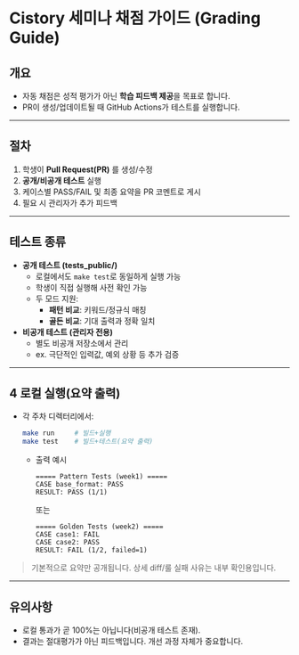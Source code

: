# **Cistory 세미나 채점 가이드 (Grading Guide)**
## **개요**  
- 자동 채점은 성적 평가가 아닌 **학습 피드백 제공**을 목표로 합니다.  
- PR이 생성/업데이트될 때 GitHub Actions가 테스트를 실행합니다.

---

## **절차**
1. 학생이 **Pull Request(PR)** 를 생성/수정
2. **공개/비공개 테스트** 실행
3. 케이스별 PASS/FAIL 및 최종 요약을 PR 코멘트로 게시
4. 필요 시 관리자가 추가 피드백

---

## **테스트 종류**
- **공개 테스트 (tests_public/)**
  - 로컬에서도 `make test`로 동일하게 실행 가능
  - 학생이 직접 실행해 사전 확인 가능
  - 두 모드 지원:
    - **패턴 비교**: 키워드/정규식 매칭
    - **골든 비교**: 기대 출력과 정확 일치
- **비공개 테스트 (관리자 전용)**
  - 별도 비공개 저장소에서 관리
  - ex. 극단적인 입력값, 예외 상황 등 추가 검증

---

## 4 로컬 실행(요약 출력)
- 각 주차 디렉터리에서:
  ```bash
  make run     # 빌드+실행
  make test    # 빌드+테스트(요약 출력)
  ```
  - 출력 예시
    ```
    ===== Pattern Tests (week1) =====
    CASE base_format: PASS
    RESULT: PASS (1/1)
    ```
    또는    
    ```
    ===== Golden Tests (week2) =====
    CASE case1: FAIL
    CASE case2: PASS
    RESULT: FAIL (1/2, failed=1)
    ```

>기본적으로 요약만 공개됩니다. 상세 diff/룰 실패 사유는 내부 확인용입니다.

---

## **유의사항**
- 로컬 통과가 곧 100%는 아닙니다(비공개 테스트 존재).
- 결과는 절대평가가 아닌 피드백입니다. 개선 과정 자체가 중요합니다. 